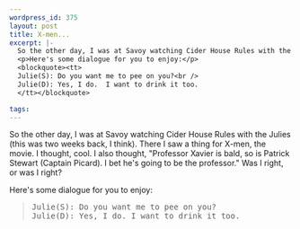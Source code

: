 ```yaml
--- 
wordpress_id: 375
layout: post
title: X-men...
excerpt: |-
  So the other day, I was at Savoy watching Cider House Rules with the Julies (this was two weeks back, I think).  There I saw a thing for X-men, the movie.  I thought, cool.  I also thought, "Professor Xavier is bald, so is Patrick Stewart (Captain Picard).  I bet he's going to be the professor."  Was I right, or was I right?
  <p>Here's some dialogue for you to enjoy:</p>
  <blockquote><tt>
  Julie(S): Do you want me to pee on you?<br />
  Julie(D): Yes, I do.  I want to drink it too.
  </tt></blockquote>

tags: 
---
```


So the other day, I was at Savoy watching Cider House Rules with the Julies (this was two weeks back, I think).  There I saw a thing for X-men, the movie.  I thought, cool.  I also thought, "Professor Xavier is bald, so is Patrick Stewart (Captain Picard).  I bet he's going to be the professor."  Was I right, or was I right?
<p>Here's some dialogue for you to enjoy:</p>
<blockquote><tt>
Julie(S): Do you want me to pee on you?<br />
Julie(D): Yes, I do.  I want to drink it too.
</tt></blockquote>
